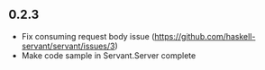 0.2.3
-----

* Fix consuming request body issue
  (https://github.com/haskell-servant/servant/issues/3)
* Make code sample in Servant.Server complete
